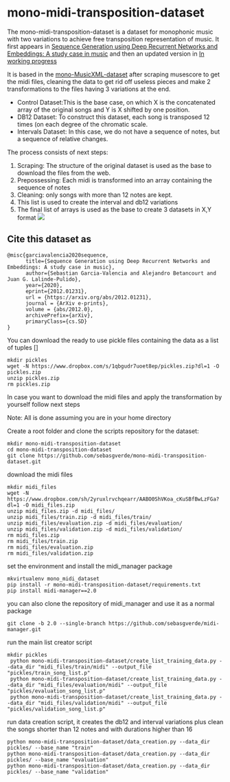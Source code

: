 # mono-midi-transposition-dataset
The mono-midi-transposition-dataset is a dataset for monophonic music with two variations to achieve free transposition representation of music.
It first appears in [Sequence Generation using Deep Recurrent Networks and Embeddings: A study case in music](https://arxiv.org/abs/2012.01231) and then an updated version in [In working progress]()

It is based in the [mono-MusicXML-dataset](https://github.com/EelcovdW/mono-MusicXML-dataset) after scraping musescore to get the midi files, cleaning the data to get rid off useless pieces and make 2 transformations to the files having 3 variations at the end.
- Control Dataset:This is the base case, on which X is the concatenated array of the original songs and Y is X shifted by one position.
- DB12 Dataset: To construct this dataset, each song is transposed 12 times (on each degree of the chromatic scale.
- Intervals Dataset: In this case, we do not have a sequence of notes, but a sequence of relative changes. 

The process consists of next steps: 
1. Scraping: The structure of the original dataset is used as the base to download the files from the web. 
2. Prepossessing: Each midi is transformed into an array containing the sequence of notes 
3. Cleaning: only songs with more than 12 notes are kept.  
4. This list is used to create the interval and db12 variations
5. The final list of arrays is used as the base to create 3 datasets in X,Y format
![](https://sebasgverde.github.io/rnn-cells-music-paper/images/datasetflow.png)

## Cite this dataset as
```buildoutcfg
@misc{garciavalencia2020sequence,
      title={Sequence Generation using Deep Recurrent Networks and Embeddings: A study case in music}, 
      author={Sebastian Garcia-Valencia and Alejandro Betancourt and Juan G. Lalinde-Pulido},
      year={2020},
      eprint={2012.01231},
      url = {https://arxiv.org/abs/2012.01231},
      journal = {ArXiv e-prints},
      volume = {abs/2012.0},
      archivePrefix={arXiv},
      primaryClass={cs.SD}
}
```

You can download the ready to use pickle files containing the data as a list of tuples []
```buildoutcfg
mkdir pickles
wget -N https://www.dropbox.com/s/1qbgudr7uoet8ep/pickles.zip?dl=1 -O pickles.zip
unzip pickles.zip 
rm pickles.zip
```

In case you want to download the midi files and apply the transformation by yourself follow next steps

Note: All is done assuming you are in your home directory

Create a root folder and clone the scripts repository for the dataset:

```buildoutcfg
mkdir mono-midi-transposition-dataset
cd mono-midi-transposition-dataset
git clone https://github.com/sebasgverde/mono-midi-transposition-dataset.git
```
download the midi files
```buildoutcfg
mkdir midi_files
wget -N https://www.dropbox.com/sh/2yruxlrvchqearr/AABO0ShVKoa_cKuSBfBwLzFGa?dl=1 -O midi_files.zip
unzip midi_files.zip -d midi_files/
unzip midi_files/train.zip -d midi_files/train/
unzip midi_files/evaluation.zip -d midi_files/evaluation/
unzip midi_files/validation.zip -d midi_files/validation/
rm midi_files.zip 
rm midi_files/train.zip
rm midi_files/evaluation.zip
rm midi_files/validation.zip

```
set the environment and install the midi_manager package
```buildoutcfg
mkvirtualenv mono_midi_dataset
pip install -r mono-midi-transposition-dataset/requirements.txt
pip install midi-manager==2.0
```

you can also clone the repository of midi_manager and use it as a normal package
```buildoutcfg
git clone -b 2.0 --single-branch https://github.com/sebasgverde/midi-manager.git
```

run the main list creator script
```buildoutcfg
mkdir pickles
 python mono-midi-transposition-dataset/create_list_training_data.py --data_dir "midi_files/train/midi" --output_file "pickles/train_song_list.p"
 python mono-midi-transposition-dataset/create_list_training_data.py --data_dir "midi_files/evaluation/midi" --output_file "pickles/evaluation_song_list.p"
 python mono-midi-transposition-dataset/create_list_training_data.py --data_dir "midi_files/validation/midi" --output_file "pickles/validation_song_list.p"

```

run data creation script, it creates the db12 and interval variations plus clean the songs shorter than 12 notes and
with durations higher than 16
```buildoutcfg
python mono-midi-transposition-dataset/data_creation.py --data_dir pickles/ --base_name "train"
python mono-midi-transposition-dataset/data_creation.py --data_dir pickles/ --base_name "evaluation"
python mono-midi-transposition-dataset/data_creation.py --data_dir pickles/ --base_name "validation"

```